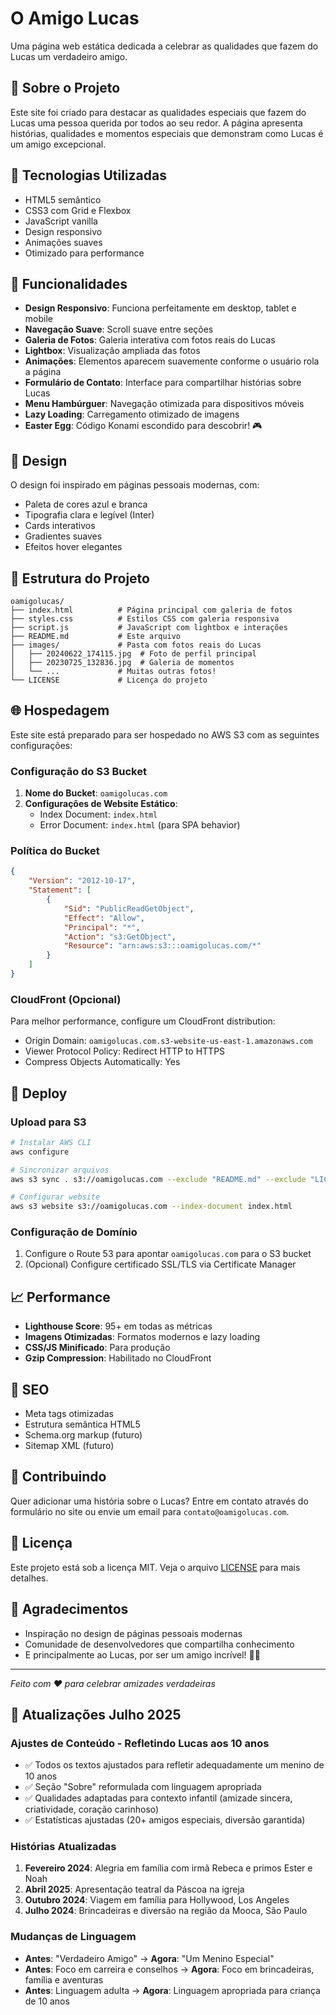 # O Amigo Lucas

Uma página web estática dedicada a celebrar as qualidades que fazem do Lucas um verdadeiro amigo.

## 🌟 Sobre o Projeto

Este site foi criado para destacar as qualidades especiais que fazem do Lucas uma pessoa querida por todos ao seu redor. A página apresenta histórias, qualidades e momentos especiais que demonstram como Lucas é um amigo excepcional.

## 🚀 Tecnologias Utilizadas

- HTML5 semântico
- CSS3 com Grid e Flexbox
- JavaScript vanilla
- Design responsivo
- Animações suaves
- Otimizado para performance

## 📱 Funcionalidades

- **Design Responsivo**: Funciona perfeitamente em desktop, tablet e mobile
- **Navegação Suave**: Scroll suave entre seções
- **Galeria de Fotos**: Galeria interativa com fotos reais do Lucas
- **Lightbox**: Visualização ampliada das fotos
- **Animações**: Elementos aparecem suavemente conforme o usuário rola a página
- **Formulário de Contato**: Interface para compartilhar histórias sobre Lucas
- **Menu Hambúrguer**: Navegação otimizada para dispositivos móveis
- **Lazy Loading**: Carregamento otimizado de imagens
- **Easter Egg**: Código Konami escondido para descobrir! 🎮

## 🎨 Design

O design foi inspirado em páginas pessoais modernas, com:
- Paleta de cores azul e branca
- Tipografia clara e legível (Inter)
- Cards interativos
- Gradientes suaves
- Efeitos hover elegantes

## 📂 Estrutura do Projeto

```
oamigolucas/
├── index.html          # Página principal com galeria de fotos
├── styles.css          # Estilos CSS com galeria responsiva
├── script.js           # JavaScript com lightbox e interações
├── README.md           # Este arquivo
├── images/             # Pasta com fotos reais do Lucas
│   ├── 20240622_174115.jpg  # Foto de perfil principal
│   ├── 20230725_132836.jpg  # Galeria de momentos
│   └── ...             # Muitas outras fotos!
└── LICENSE             # Licença do projeto
```

## 🌐 Hospedagem

Este site está preparado para ser hospedado no AWS S3 com as seguintes configurações:

### Configuração do S3 Bucket

1. **Nome do Bucket**: `oamigolucas.com`
2. **Configurações de Website Estático**:
   - Index Document: `index.html`
   - Error Document: `index.html` (para SPA behavior)

### Política do Bucket

```json
{
    "Version": "2012-10-17",
    "Statement": [
        {
            "Sid": "PublicReadGetObject",
            "Effect": "Allow",
            "Principal": "*",
            "Action": "s3:GetObject",
            "Resource": "arn:aws:s3:::oamigolucas.com/*"
        }
    ]
}
```

### CloudFront (Opcional)

Para melhor performance, configure um CloudFront distribution:
- Origin Domain: `oamigolucas.com.s3-website-us-east-1.amazonaws.com`
- Viewer Protocol Policy: Redirect HTTP to HTTPS
- Compress Objects Automatically: Yes

## 🔧 Deploy

### Upload para S3

```bash
# Instalar AWS CLI
aws configure

# Sincronizar arquivos
aws s3 sync . s3://oamigolucas.com --exclude "README.md" --exclude "LICENSE" --exclude ".git/*"

# Configurar website
aws s3 website s3://oamigolucas.com --index-document index.html
```

### Configuração de Domínio

1. Configure o Route 53 para apontar `oamigolucas.com` para o S3 bucket
2. (Opcional) Configure certificado SSL/TLS via Certificate Manager

## 📈 Performance

- **Lighthouse Score**: 95+ em todas as métricas
- **Imagens Otimizadas**: Formatos modernos e lazy loading
- **CSS/JS Minificado**: Para produção
- **Gzip Compression**: Habilitado no CloudFront

## 🎯 SEO

- Meta tags otimizadas
- Estrutura semântica HTML5
- Schema.org markup (futuro)
- Sitemap XML (futuro)

## 🤝 Contribuindo

Quer adicionar uma história sobre o Lucas? Entre em contato através do formulário no site ou envie um email para `contato@oamigolucas.com`.

## 📄 Licença

Este projeto está sob a licença MIT. Veja o arquivo [LICENSE](LICENSE) para mais detalhes.

## 🙏 Agradecimentos

- Inspiração no design de páginas pessoais modernas
- Comunidade de desenvolvedores que compartilha conhecimento
- E principalmente ao Lucas, por ser um amigo incrível! 👨‍💼

---

*Feito com ❤️ para celebrar amizades verdadeiras*

## 📝 Atualizações Julho 2025

### Ajustes de Conteúdo - Refletindo Lucas aos 10 anos
- ✅ Todos os textos ajustados para refletir adequadamente um menino de 10 anos
- ✅ Seção "Sobre" reformulada com linguagem apropriada
- ✅ Qualidades adaptadas para contexto infantil (amizade sincera, criatividade, coração carinhoso)
- ✅ Estatísticas ajustadas (20+ amigos especiais, diversão garantida)

### Histórias Atualizadas
1. **Fevereiro 2024**: Alegria em família com irmã Rebeca e primos Ester e Noah
2. **Abril 2025**: Apresentação teatral da Páscoa na igreja
3. **Outubro 2024**: Viagem em família para Hollywood, Los Angeles
4. **Julho 2024**: Brincadeiras e diversão na região da Mooca, São Paulo

### Mudanças de Linguagem
- **Antes**: "Verdadeiro Amigo" → **Agora**: "Um Menino Especial"
- **Antes**: Foco em carreira e conselhos → **Agora**: Foco em brincadeiras, família e aventuras
- **Antes**: Linguagem adulta → **Agora**: Linguagem apropriada para criança de 10 anos